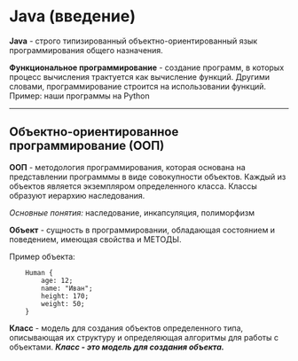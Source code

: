 # Java (введение)

**Java** - строго типизированный объектно-ориентированный
язык программирования общего назначения.

**Функциональное программирование** - создание программ,
в которых процесс вычисления трактуется как вычисление функций.
Другими словами, программирование строится на использовании
функций.
Пример: наши программы на Python

<hr>

## Объектно-ориентированное программирование (ООП)

**ООП** - методология программирования, которая основана на 
представлении программмы в виде совокупности объектов. 
Каждый из объектов является экземпляром определенного класса.
Классы образуют иерархию наследования.

*Основные понятия:* наследование, инкапсуляция, полиморфизм

**Объект** - сущность в программировании, обладающая 
состоянием и поведением, имеющая свойства и МЕТОДЫ.

Пример объекта:

```
    Human {
        age: 12;
        name: "Иван";
        height: 170;
        weight: 50;
    }
```

**Класс** - модель для создания объектов определенного типа,
описывающая их структуру и определяющая алгоритмы для работы
с объектами.
***Класс - это модель для создания объекта.***